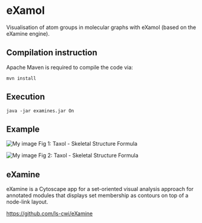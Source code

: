 eXamol
=======

Visualisation of atom groups in molecular graphs with eXamol (based on the eXamine engine).

Compilation instruction
-----------------------

Apache Maven is required to compile the code via:

    mvn install
    
Execution 
-----------------------

    java -jar examines.jar On


Example 
-----------------------

![My image](https://raw.githubusercontent.com/GaBil100/eXamine-eXamol-/stand-alone/documents/img/ssf-ar.png)
Fig 1: Taxol - Skeletal Structure Formula

![My image](https://raw.githubusercontent.com/GaBil100/eXamine-eXamol-/stand-alone/documents/img/vs-ar.png)
Fig 2: Taxol - Skeletal Structure Formula

eXamine 
-----------------------
eXamine is a Cytoscape app for a set-oriented visual analysis approach for annotated modules that displays set membership as contours on top of a node-link layout.

https://github.com/ls-cwi/eXamine
